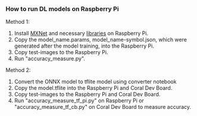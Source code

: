 ### How to run DL models on Raspberry Pi
Method 1:
 1. Install [MXNet](https://mxnet.apache.org/get_started/?platform=devices&iot=raspberry-pi&) and necessary [libraries](https://mxnet.apache.org/api/python/docs/tutorials/deploy/inference/wine_detector.html) on Raspberry Pi. 
 2. Copy the model_name.params, model_name-symbol.json, which were generated after the model training, into the Raspberry Pi.
 3. Copy test-images to the Raspberry Pi.
 4. Run "accuracy_measure.py".

Method 2:
 1. Convert the ONNX model to tflite model using converter notebook
 2. Copy the model.tflite into the Raspberry Pi and Coral Dev Board.
 3. Copy test-images to the Raspberry Pi and Coral Dev Board.
 4. Run "accuracy_measure_tf_pi.py" on Raspberry Pi or "accuracy_measure_tf_cb.py" on Coral Dev Board to measure accuracy.

